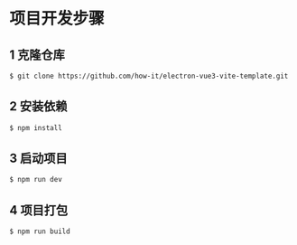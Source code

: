 # 项目开发步骤

## 1 克隆仓库

```sh
$ git clone https://github.com/how-it/electron-vue3-vite-template.git
```

## 2 安装依赖

```sh
$ npm install
```

## 3 启动项目

```sh
$ npm run dev
```

## 4 项目打包

```sh
$ npm run build
```
